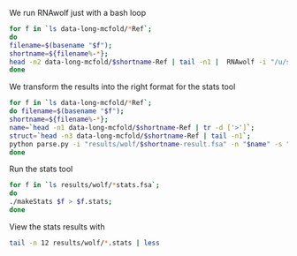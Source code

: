 We run RNAwolf just with a bash loop
```bash
for f in `ls data-long-mcfold/*Ref`; 
do 
filename=$(basename "$f"); 
shortname=${filename%-*}; 
head -n2 data-long-mcfold/$shortname-Ref | tail -n1 |  RNAwolf -i "/u/schirmer/Documents/cloned/RNAwolfBinaries/fr3d-400.db"  -s 0.05 -c 10 > results/wolf/$shortname-result.fsa; 
done
```
We transform the results into the right format for the stats tool
```bash
for f in `ls data-long-mcfold/*Ref`; 
do filename=$(basename "$f");
shortname=${filename%-*}; 
name=`head -n1 data-long-mcfold/$shortname-Ref | tr -d ['>']`;
struct=`head -n3 data-long-mcfold/$shortname-Ref | tail -n1`; 
python parse.py -i "results/wolf/$shortname-result.fsa" -n "$name" -s "$struct" -o "results/wolf/$shortname-wolf-res-10-for-stats.fsa"; 
done
```

Run the stats tool
```bash
for f in `ls results/wolf/*stats.fsa`;
do 
./makeStats $f > $f.stats; 
done
```

View the stats results with
```bash
tail -n 12 results/wolf/*.stats | less
```
